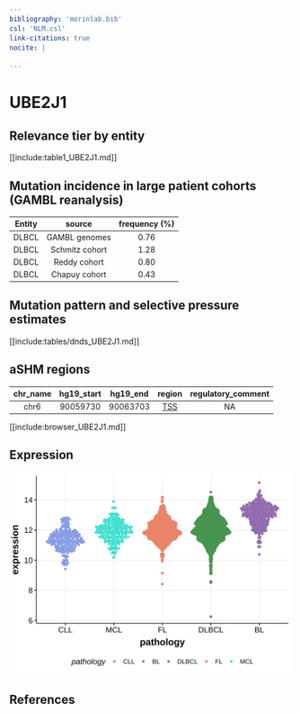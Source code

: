 ```yaml
---
bibliography: 'morinlab.bib'
csl: 'NLM.csl'
link-citations: true
nocite: |
  
---
```

# UBE2J1

## Relevance tier by entity

[[include:table1_UBE2J1.md]]

## Mutation incidence in large patient cohorts (GAMBL reanalysis)

|Entity|source        |frequency (%)|
|:------:|:--------------:|:-------------:|
|DLBCL |GAMBL genomes |0.76         |
|DLBCL |Schmitz cohort|1.28         |
|DLBCL |Reddy cohort  |0.80         |
|DLBCL |Chapuy cohort |0.43         |

## Mutation pattern and selective pressure estimates

[[include:tables/dnds_UBE2J1.md]]

## aSHM regions

|chr_name|hg19_start|hg19_end|region                                                                                   |regulatory_comment|
|:--------:|:----------:|:--------:|:-----------------------------------------------------------------------------------------:|:------------------:|
|chr6    |90059730  |90063703|[TSS](https://genome.ucsc.edu/s/rdmorin/GAMBL%20hg19?position=chr6%3A90059730%2D90063703)|NA                |


[[include:browser_UBE2J1.md]]

## Expression
![](images/gene_expression/UBE2J1_by_pathology.svg)
<!-- ORIGIN: Unknown -->

## References
